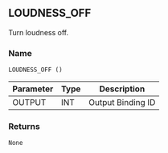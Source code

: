 ## LOUDNESS\_OFF
 
Turn loudness off.


### Name

`LOUDNESS_OFF ()`


| Parameter | Type | Description       |
| --------- | ---- | ----------------- |
| OUTPUT    | INT  | Output Binding ID |


### Returns

`None`
